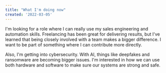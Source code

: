 ```yaml
---
title: "What I'm doing now"
created: '2022-03-05'
---
```


I'm looking for a role where I can really use my sales engineering and automation skills. Freelancing has been great for delivering results, but I've learned that being closely involved with a team makes a bigger difference. I want to be part of something where I can contribute more directly.

Also, I'm getting into cybersecurity. With AI, things like deepfakes and ransomware are becoming bigger issues. I'm interested in how we can use both hardware and software to make sure our systems are strong and safe.


